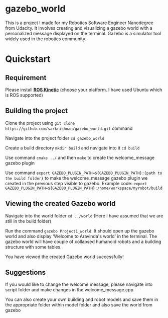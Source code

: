 # gazebo_world

This is a project I made for my Robotics Software Engineer Nanodegree from Udacity. It involves creating and visualizing a gazebo world with a personalized message displayed on the terminal. Gazebo is a simulator tool widely used in the robotics community. 

# Quickstart

## Requirement

Please install [**__ROS Kinetic__**](http://wiki.ros.org/kinetic/Installation "ROS Kinetic Installation") (choose your platform. I have used Ubuntu which is ROS supported)

## Building the project

Clone the project using `git clone https://github.com/sarkrishnan/gazebo_world.git` command

Navigate into the project folder `cd gazebo_world`

Create a build directory `mkdir build` and navigate into it `cd build` 

Use command `cmake ../` and then `make` to create the welcome_message gazebo plugin

Use command `export GAZEBO_PLUGIN_PATH=${GAZEBO_PLUGIN_PATH}:{path to the build folder}` to make the welcome_message gazebo plugin we created in the previous step visible to gazebo. Example code: `export GAZEBO_PLUGIN_PATH=${GAZEBO_PLUGIN_PATH}:/home/workspace/myrobot/build` 


## Viewing the created Gazebo world

Navigate into the world folder `cd ../world` (Here I have assumed that we are still in the build folder)

Run the command `gazebo Project1_world`. It should open up the gazebo world and also display 'Welcome to Aravinda's world' in the terminal. The gazebo world will have couple of collapsed humanoid robots and a building structure with some tables. 

You have viewed the created Gazebo world successfully!

## Suggestions 

If you would like to change the welcome message, please navigate into script folder and make changes in the welcome_message.cpp

You can also create your own building and robot models and save them in the appropriate folder within model folder and also save the world from gazebo
